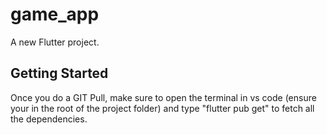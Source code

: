 # game_app

A new Flutter project.

## Getting Started

Once you do a GIT Pull, make sure to open the terminal in vs code (ensure your in the root of the project folder) and type "flutter pub get" to fetch all the dependencies.

